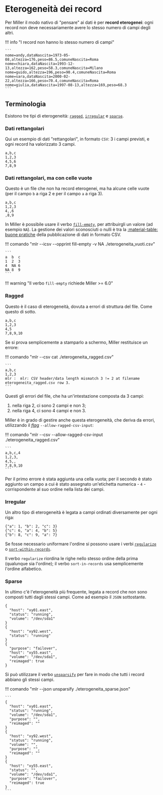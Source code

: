 # Eterogeneità dei record

Per Miller il modo nativo di "pensare" ai dati è per **record eterogenei**: ogni record non deve necessariamente avere lo stesso numero di campi degli altri.

!!! info "I record non hanno lo stesso numero di campi"

    ```
    nome=andy,dataNascita=1973-05-08,altezza=176,peso=86.5,comuneNascita=Roma
    nome=chiara,dataNascita=1993-12-13,altezza=162,peso=58.3,comuneNascita=Milano
    nome=guido,altezza=196,peso=90.4,comuneNascita=Roma
    nome=sara,dataNascita=2000-02-22,altezza=166,peso=70.4,comuneNascita=Roma
    nome=giulia,dataNascita=1997-08-13,altezza=169,peso=68.3
    ```

## Terminologia

Esistono tre tipi di eterogeneità: [`ragged`](#ragged), [`irregular`](#irregular) e [`sparse`](#sparse).

### Dati rettangolari

Qui un esempio di dati "rettangolari", in formato `CSV`: 3 i campi previsti, e ogni record ha valorizzato 3 campi.

``` title="eterogenita.csv"
a,b,c
1,2,3
4,5,6
7,8,9
```

### Dati rettangolari, ma con celle vuote

Questo è un file che non ha record eterogenei, ma ha alcune celle vuote (per il campo `b` a riga 2 e per il campo `a` a riga 3).

``` title="eterogeneita_vuoti.csv"
a,b,c
1,2,3
4,,6
,8,9
```

In Miller è possibile usare il verbo [`fill-empty`](verbi.md#fill-empty), per attribuirgli un valore (ad esempio `NA`). La gestione dei valori sconosciuti o nulli è tra la [:material-table: buone pratiche](https://ondata.github.io/guidaPraticaPubblicazioneCSV/guida/linee_guida_pubblicazione/P05_trattamento_valori_sconosciuti/) della pubblicazione di dati in formato CSV.

!!! comando "mlr --icsv --opprint fill-empty -v NA ./eterogeneita_vuoti.csv"

    ```
    a  b  c
    1  2  3
    4  NA 6
    NA 8  9
    ```

!!! warning "Il verbo `fill-empty` richiede Miller >= 6.0"


### Ragged

Questo è il caso di eterogeneità, dovuta a errori di struttura del file. Come questo di sotto.

``` title="eterogeneita_ragged.csv"
a,b,c
1,2,3
4,5
7,8,9,10
```

Se si prova semplicemente a stamparlo a schermo, Miller restituisce un errore:

!!! comando "mlr --csv cat ./eterogeneita_ragged.csv"

    ```
    a,b,c
    1,2,3
    mlr :  mlr: CSV header/data length mismatch 3 != 2 at filename eterogeneita_ragged.csv row 3.
    ```

Questi gli errori del file, che ha un'intestazione composta da 3 campi:

1. nella riga 2, ci sono 2 campi e non 3;
2. nella riga 4, ci sono 4 campi e non 3.

Miller è in grado di gestire anche questa eterogeneità, che deriva da errori, utilizzando il [*flag*](flag.md#csv) `--allow-ragged-csv-input`:

!!! comando "mlr --csv --allow-ragged-csv-input ./eterogeneita_ragged.csv"

    ```
    a,b,c,4
    1,2,3,
    4,5,,
    7,8,9,10
    ```

Per il primo errore è stata aggiunta una cella vuota; per il secondo è stato aggiunto un campo a cui è stato assegnato un'etichetta numerica - `4` - corrispondente al suo ordine nella lista dei campi.
### Irregular

Un altro tipo di eterogeneità è legata a campi ordinati diversamente per ogni riga:

``` title="eterogeneita_irregular.json"
{"a": 1, "b": 2, "c": 3}
{"c": 6, "a": 4, "b": 5}
{"b": 8, "c": 9, "a": 7}
```

Se fosse necessario uniformare l'ordine si possono usare i verbi [`regularize`](verbi.md#regularize) o [`sort-within-records`](verbi.md#sort-within-records).

Il verbo `regularize` riordina le righe nello stesso ordine della prima (qualunque sia l'ordine); il verbo `sort-in-records` usa semplicemente l'ordine alfabetico.

### Sparse

In ultimo c'è l'eterogeneità più frequente, legata a record che non sono composti tutti dagli stessi campi. Come ad esempio il `JSON` sottostante.

``` title="eterogeneita_sparse.json"
{
  "host": "xy01.east",
  "status": "running",
  "volume": "/dev/sda1"
}
{
  "host": "xy92.west",
  "status": "running"
}
{
  "purpose": "failover",
  "host": "xy55.east",
  "volume": "/dev/sda1",
  "reimaged": true
}
```

Si può utilizzare il verbo [`unsparsify`](verbi.md#unsparsify) per fare in modo che tutti i record abbiano gli stessi campi.

!!! comando "mlr --json unsparsify ./eterogeneita_sparse.json"

    ```
    {
      "host": "xy01.east",
      "status": "running",
      "volume": "/dev/sda1",
      "purpose": "",
      "reimaged": ""
    }
    {
      "host": "xy92.west",
      "status": "running",
      "volume": "",
      "purpose": "",
      "reimaged": ""
    }
    {
      "host": "xy55.east",
      "status": "",
      "volume": "/dev/sda1",
      "purpose": "failover",
      "reimaged": true
    }
    ```

